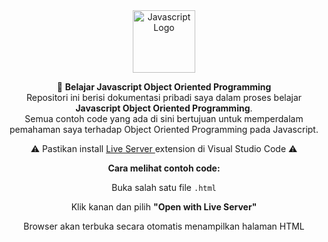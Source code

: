 <div align="center"> 
  <img src="https://upload.wikimedia.org/wikipedia/commons/6/6a/JavaScript-logo.png" alt="Javascript Logo" width="100" />
  <p>
    🚀 <strong>Belajar Javascript Object Oriented Programming</strong><br/>
    Repositori ini berisi dokumentasi pribadi saya dalam proses belajar <strong>Javascript Object Oriented Programming</strong>.<br/>
    Semua contoh code yang ada di sini bertujuan untuk memperdalam pemahaman saya terhadap Object Oriented Programming pada Javascript.
  </p>

  <p>
    ⚠️ Pastikan install 
    <a href="https://marketplace.visualstudio.com/items?itemName=ritwickdey.LiveServer" target="_blank">
      Live Server
    </a> 
    extension di Visual Studio Code ⚠️
  </p>

  <p><strong>Cara melihat contoh code:</strong></p>
  <p>Buka salah satu file <code>.html</code></p>
  <p>Klik kanan dan pilih <strong>"Open with Live Server"</strong></p>
  <p>Browser akan terbuka secara otomatis menampilkan halaman HTML</p>
</div>
